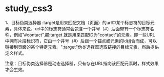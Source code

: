 # study_css3
1、目标伪类选择器 :target是用来匹配文档（页面）的url中某个标志符的目标元素，具体来说，url中的标志符通常会包含一个井号（#）后面带有一个标志符名称，例如"#contact",那:target 就是用来匹配ID为"contact"的元素。即一些URL中拥有片段标识符，它由一个井号（#）后跟一个锚点或元素的Id组合而成，可以链接到页面的某个特定元素。":target"伪类选择器选取链接的目标元素，然后提供定义样式。

注意：目标伪类选择器是动态选择器，只有存在URL指向该匹配元素时，样式效果才会生效。
